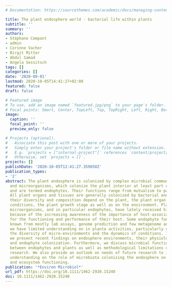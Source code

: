 ```yaml
---
# Documentation: https://sourcethemes.com/academic/docs/managing-content/

title: The plant endosphere world - bacterial life within plants
subtitle: ''
summary: ''
authors:
- Stéphane Compant
- admin
- Corinne Vacher
- Birgit Mitter
- Abdul Samad
- Angela Sessitsch
tags: []
categories: []
date: '2020-09-01'
lastmod: 2020-10-05T14:41:27+02:00
featured: false
draft: false

# Featured image
# To use, add an image named `featured.jpg/png` to your page's folder.
# Focal points: Smart, Center, TopLeft, Top, TopRight, Left, Right, BottomLeft, Bottom, BottomRight.
image:
  caption: ''
  focal_point: ''
  preview_only: false

# Projects (optional).
#   Associate this post with one or more of your projects.
#   Simply enter your project's folder or file name without extension.
#   E.g. `projects = ["internal-project"]` references `content/project/deep-learning/index.md`.
#   Otherwise, set `projects = []`.
projects: []
publishDate: '2020-10-05T12:41:27.359650Z'
publication_types:
- '2'
abstract: The plant endosphere is colonized by complex microbial communities
  and microorganisms, which colonize the plant interior at least part of their lifetime
  and are termed endophytes. Their functions range from mutualism to pathogenicity.
  All plant organs and tissues are generally colonized by bacterial endophytes and
  their diversity and composition depend on the plant, the plant organ and its physiological
  conditions, the plant growth stage as well as on the environment. Plant-associated
  microorganisms, and in particular endophytes, have lately received high attention,
  because of the increasing awareness of the importance of host-associated microbiota
  for the functioning and performance of their host. Some endophyte functions are
  known from mostly lab assays, genome prediction and few metagenome analyses; however,
  we have limited understanding on in planta activities, particularly considering
  the diversity of micro-environments and the dynamics of conditions. In our review,
  we present recent findings on endosphere environments, their physiological conditions
  and endophyte colonization. Furthermore, we discuss microbial functions, the interaction
  between endophytes and plants as well as methodological limitations of endophyte
  research. We also provide an outlook on needs of future research to improve our
  understanding on the role of microbiota colonizing the endosphere on plant traits
  and ecosystem functioning.
publication: '*Environ Microbiol*'
url_pdf: https://doi.org/10.1111/1462-2920.15240
doi: 10.1111/1462-2920.15240
---
```

